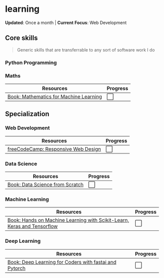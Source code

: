# learning

**Updated**: Once a month | **Current** **Focus**: Web Development

## Core skills

> Generic skills that are transferrable to any sort of software work I do

### Python Programming

### Maths

|Resources|Progress|
|---|---|
|[Book: Mathematics for Machine Learning](https://mml-book.github.io/)|⬜|

## Specialization

### Web Development

|Resources|Progress|
|---|---|
|[freeCodeCamp: Responsive Web Design](https://www.freecodecamp.org/learn/2022/responsive-web-design/)|⬜|

### Data Science

|Resources|Progress|
|---|---|
|[Book: Data Science from Scratch](https://www.oreilly.com/library/view/data-science-from/9781492041122/)|⬜|

### Machine Learning

|Resources|Progress|
|---|---|
|[Book: Hands on Machine Learning with Scikit-Learn, Keras and Tensorflow](https://www.oreilly.com/library/view/hands-on-machine-learning/9781492032632/)|⬜|

### Deep Learning

|Resources|Progress|
|---|---|
|[Book: Deep Learning for Coders with fastai and Pytorch](https://www.oreilly.com/library/view/deep-learning-for/9781492045519/)|⬜|
